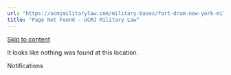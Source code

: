 ```yaml
---
url: "https://ucmjmilitarylaw.com/military-bases/fort-drum-new-york-military-defense-lawyer-ucmj-legal-guide/%7Blocation12"
title: "Page Not Found - UCMJ Military Law"
---
```


[Skip to content](https://ucmjmilitarylaw.com/military-bases/fort-drum-new-york-military-defense-lawyer-ucmj-legal-guide/%7Blocation12#content)

It looks like nothing was found at this location.

Notifications